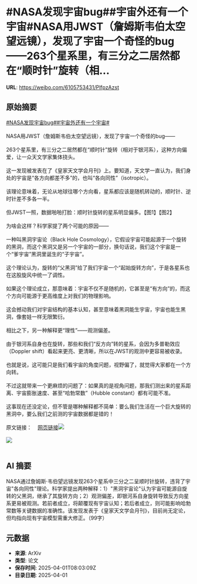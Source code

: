 # #NASA发现宇宙bug##宇宙外还有一个宇宙#NASA用JWST（詹姆斯韦伯太空望远镜），发现了宇宙一个奇怪的bug——263个星系里，有三分之二居然都在“顺时针”旋转（相...

**URL**: https://weibo.com/6105753431/PlfpzAzst

## 原始摘要

<a href="https://m.weibo.cn/search?containerid=231522type%3D1%26t%3D10%26q%3D%23NASA%E5%8F%91%E7%8E%B0%E5%AE%87%E5%AE%99bug%23&amp;extparam=%23NASA%E5%8F%91%E7%8E%B0%E5%AE%87%E5%AE%99bug%23" data-hide=""><span class="surl-text">#NASA发现宇宙bug#</span></a><a href="https://m.weibo.cn/search?containerid=231522type%3D1%26t%3D10%26q%3D%23%E5%AE%87%E5%AE%99%E5%A4%96%E8%BF%98%E6%9C%89%E4%B8%80%E4%B8%AA%E5%AE%87%E5%AE%99%23&amp;extparam=%23%E5%AE%87%E5%AE%99%E5%A4%96%E8%BF%98%E6%9C%89%E4%B8%80%E4%B8%AA%E5%AE%87%E5%AE%99%23" data-hide=""><span class="surl-text">#宇宙外还有一个宇宙#</span></a><br><br>NASA用JWST（詹姆斯韦伯太空望远镜），发现了宇宙一个奇怪的bug——<br><br>263个星系里，有三分之二居然都在“顺时针”旋转（相对于银河系），这种方向偏爱，让一众天文学家集体挠头。<br><br>这一发现被发表在了《皇家天文学会月刊》上。要知道，天文学一直认为，我们身处的宇宙是“各方向都差不多”的，也叫“各向同性”（isotropic）。<br><br>该理论意味着，无论从地球往哪个方向看，星系都应该是随机转动的，顺时针、逆时针差不多各一半。<br><br>但JWST一照，数据啪啪打脸：顺时针旋转的星系明显偏多。【图1】【图2】<br><br>为啥会这样？科学家提了两个可能的原因——<br><br>一种叫黑洞宇宙论（Black Hole Cosmology），它假设宇宙可能起源于一个旋转的黑洞，而这个黑洞又是另一个宇宙的一部分，换句话说，我们这个宇宙是一个“爹宇宙”黑洞里诞生的“子宇宙”。<br><br>这个理论认为，旋转的“父黑洞”给了我们宇宙一个“起始旋转方向”，于是各星系也在这股旋风中统一了调性。<br><br>如果这个理论成立，那意味着：宇宙不仅不是随机的，它甚至是“有方向”的，而这个方向可能源于更高维度上对我们的物理影响。<br><br>这会撼动我们对宇宙结构的基本认知，甚至意味着黑洞能生宇宙，宇宙也能生黑洞，像套娃一样无限繁衍。<br><br>相比之下，另一种解释更“理性”——观测偏差。<br><br>由于银河系自身也在旋转，那些和我们“反方向”转的星系，会因为多普勒效应（Doppler shift）看起来更亮、更清晰，所以在JWST的观测中更容易被收录。<br><br>也就是说，这可能只是我们看宇宙的角度问题，视野偏了，就觉得大家都在一个方向转。<br><br>不过这就带来一个更麻烦的问题了：如果真的是视角问题，那我们测出来的星系距离、宇宙膨胀速度、甚至“哈勃常数”（Hubble constant）都有可能不准。<br><br>这事现在还没定论，但不管是哪种解释都不简单：要么我们生活在一个巨大旋转的黑洞中，要么我们之前测的宇宙数据都是错的！<br><br>原文链接：<a href="https://weibo.cn/sinaurl?u=https%3A%2F%2Fwww.smithsonianmag.com%2Fsmart-news%2Fjames-webb-space-telescope-reveals-that-most-galaxies-rotate-clockwise-180986224%2F" data-hide=""><span class="url-icon"><img style="width: 1rem;height: 1rem" src="https://h5.sinaimg.cn/upload/2015/09/25/3/timeline_card_small_web_default.png" referrerpolicy="no-referrer"></span><span class="surl-text">网页链接</span></a><img style="" src="https://tvax4.sinaimg.cn/large/006Fd7o3gy1i01c3k6lawj30ts0y14qp.jpg" referrerpolicy="no-referrer"><br><br><img style="" src="https://tvax1.sinaimg.cn/large/006Fd7o3gy1i01c3ke2ykj30ts0vz1kx.jpg" referrerpolicy="no-referrer"><br><br>

## AI 摘要

NASA通过詹姆斯·韦伯望远镜发现263个星系中三分之二呈顺时针旋转，违背了宇宙"各向同性"理论。科学家提出两种解释：1）"黑洞宇宙论"认为宇宙可能源自旋转的父黑洞，继承了其旋转方向；2）观测偏差，即银河系自身旋转导致反方向星系更易被观测。若前者成立，将颠覆现有宇宙认知；若后者成立，则可能影响哈勃常数等关键数据的准确性。该发现发表于《皇家天文学会月刊》，目前尚无定论，但均指向现有宇宙模型需重大修正。（99字）

## 元数据

- **来源**: ArXiv
- **类型**: 论文
- **保存时间**: 2025-04-01T08:03:09Z
- **目录日期**: 2025-04-01
